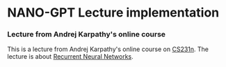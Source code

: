 # NANO-GPT Lecture implementation 

### Lecture from Andrej Karpathy's online course

This is a lecture from Andrej Karpathy's online course on [CS231n](http://cs231n.stanford.edu/). The lecture is about [Recurrent Neural Networks](http://cs231n.stanford.edu/slides/2017/cs231n_2017_lecture10.pdf).
